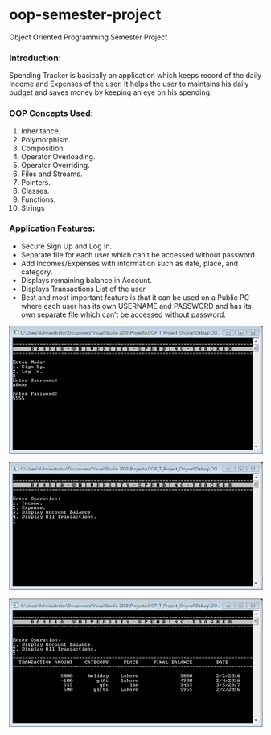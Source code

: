 # oop-semester-project
Object Oriented Programming Semester Project

### Introduction:
Spending Tracker is basically an application which keeps record of the daily Income and Expenses of the user. It helps the user to maintains his daily budget and saves money by keeping an eye on his spending.

### OOP Concepts Used:
1.	Inheritance.
2.	Polymorphism.
3.	Composition.
4.	Operator Overloading.
5.	Operator Overriding.
6.	Files and Streams.
7.	Pointers.
8.	Classes.
9.	Functions.
10. Strings

### Application Features:
* Secure Sign Up and Log In.
* Separate file for each user which can’t be accessed without password.
* Add Incomes/Expenses with information such as date, place, and category.
* Displays remaining balance in Account.
* Displays Transactions List of the user
* Best and most important feature is that it can be used on a Public PC where each user has its own USERNAME and PASSWORD and has its own separate file which can’t be accessed without password. 


![](images/img1.png)

![](images/img2.png)

![](images/img3.png)
